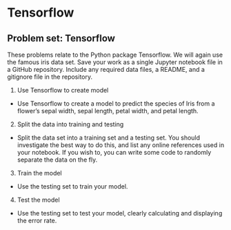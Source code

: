 # Tensorflow

## Problem set: Tensorflow

These problems relate to the Python package Tensorflow. We will again use the famous iris data set. Save your work as a single Jupyter notebook file in a GitHub repository. Include any required data files, a README, and a gitignore file in the repository.

1. Use Tensorflow to create model

* Use Tensorflow to create a model to predict the species of Iris from a flower’s sepal width, sepal length, petal width, and petal length.

2. Split the data into training and testing

* Split the data set into a training set and a testing set. You should investigate the best way to do this, and list any online references used in your notebook. If you wish to, you can write some code to randomly separate the data on the fly.

3. Train the model

* Use the testing set to train your model.

4. Test the model

* Use the testing set to test your model, clearly calculating and displaying the error rate.
